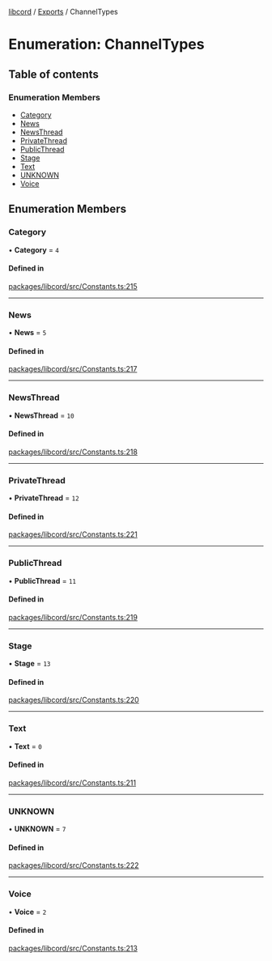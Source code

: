 [libcord](../README.md) / [Exports](../modules.md) / ChannelTypes

# Enumeration: ChannelTypes

## Table of contents

### Enumeration Members

- [Category](ChannelTypes.md#category)
- [News](ChannelTypes.md#news)
- [NewsThread](ChannelTypes.md#newsthread)
- [PrivateThread](ChannelTypes.md#privatethread)
- [PublicThread](ChannelTypes.md#publicthread)
- [Stage](ChannelTypes.md#stage)
- [Text](ChannelTypes.md#text)
- [UNKNOWN](ChannelTypes.md#unknown)
- [Voice](ChannelTypes.md#voice)

## Enumeration Members

### Category

• **Category** = ``4``

#### Defined in

[packages/libcord/src/Constants.ts:215](https://github.com/Libcord/libcord/blob/d0e0b8c/packages/libcord/src/Constants.ts#L215)

___

### News

• **News** = ``5``

#### Defined in

[packages/libcord/src/Constants.ts:217](https://github.com/Libcord/libcord/blob/d0e0b8c/packages/libcord/src/Constants.ts#L217)

___

### NewsThread

• **NewsThread** = ``10``

#### Defined in

[packages/libcord/src/Constants.ts:218](https://github.com/Libcord/libcord/blob/d0e0b8c/packages/libcord/src/Constants.ts#L218)

___

### PrivateThread

• **PrivateThread** = ``12``

#### Defined in

[packages/libcord/src/Constants.ts:221](https://github.com/Libcord/libcord/blob/d0e0b8c/packages/libcord/src/Constants.ts#L221)

___

### PublicThread

• **PublicThread** = ``11``

#### Defined in

[packages/libcord/src/Constants.ts:219](https://github.com/Libcord/libcord/blob/d0e0b8c/packages/libcord/src/Constants.ts#L219)

___

### Stage

• **Stage** = ``13``

#### Defined in

[packages/libcord/src/Constants.ts:220](https://github.com/Libcord/libcord/blob/d0e0b8c/packages/libcord/src/Constants.ts#L220)

___

### Text

• **Text** = ``0``

#### Defined in

[packages/libcord/src/Constants.ts:211](https://github.com/Libcord/libcord/blob/d0e0b8c/packages/libcord/src/Constants.ts#L211)

___

### UNKNOWN

• **UNKNOWN** = ``7``

#### Defined in

[packages/libcord/src/Constants.ts:222](https://github.com/Libcord/libcord/blob/d0e0b8c/packages/libcord/src/Constants.ts#L222)

___

### Voice

• **Voice** = ``2``

#### Defined in

[packages/libcord/src/Constants.ts:213](https://github.com/Libcord/libcord/blob/d0e0b8c/packages/libcord/src/Constants.ts#L213)
